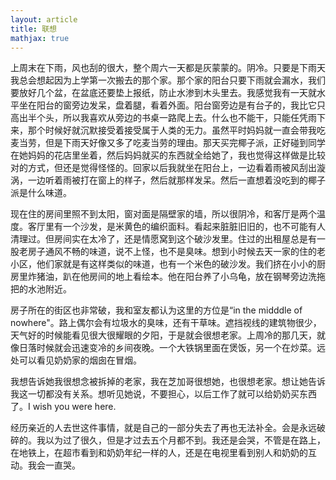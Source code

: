```yaml
---
layout: article
title: 联想
mathjax: true
---
```


上周末在下雨，风也刮的很大，整个周六一天都是灰蒙蒙的。阴冷。只要是下雨天我总会想起因为上学第一次搬去的那个家。那个家的阳台只要下雨就会漏水，我们要放好几个盆，在盆底还要垫上报纸，防止水渗到木头里去。我感觉我有一天就水平坐在阳台的窗旁边发呆，盘着腿，看着外面。阳台窗旁边是有台子的，我比它只高出半个头，所以我喜欢从旁边的书桌一路爬上去。什么也不能干，只能任凭雨下来，那个时候好就沉默接受着接受属于人类的无力。虽然平时妈妈就一直会带我吃麦当劳，但是下雨天好像又多了吃麦当劳的理由。那天买完椰子派，正好碰到同学在她妈妈的花店里坐着，然后妈妈就买的东西就全给她了，我也觉得这样做是比较对的方式，但还是觉得怪怪的。回家以后我就坐在阳台上，一边看着雨被风刮出漩涡，一边听着雨被打在窗上的样子，然后就那样发呆。然后一直想着没吃到的椰子派是什么味道。

现在住的房间里照不到太阳，窗对面是隔壁家的墙，所以很阴冷，和客厅是两个温度。客厅里有一个沙发，是米黄色的编织面料。看起来脏脏旧旧的，也不可能有人清理过。但房间实在太冷了，还是情愿窝到这个破沙发里。住过的出租屋总是有一股老房子通风不畅的味道，说不上怪，也不是臭味。想到小时候去天一家的住的老小区，他们家就是有这样类似的味道，也有一个米色的破沙发。我们挤在小小的厨房里炸猪油，趴在他房间的地上看绘本。他在阳台养了小乌龟，放在钢琴旁边洗拖把的水池附近。

房子所在的街区也非常破，我和室友都认为这里的方位是“in the midddle of nowhere"。路上偶尔会有垃圾水的臭味，还有干草味。遮挡视线的建筑物很少，天气好的时候能看见很大很耀眼的夕阳，于是就会很想老家。上周冷的那几天，就像日落时候就会迅速变冷的乡间夜晚。一个大铁锅里面在煲饭，另一个在炒菜。远处可以看见奶奶家的烟囱在冒烟。

我想告诉她我很想念被拆掉的老家，我在芝加哥很想她，也很想老家。想让她告诉我这一切都没有关系。想听见她说，不要担心，以后工作了就可以给奶奶买东西了。I wish you were here. 

经历亲近的人去世这件事情，就是自己的一部分失去了再也无法补全。会是永远破碎的。我以为过了很久，但是才过去五个月都不到。我还是会哭，不管是在路上，在地铁上，在超市看到和奶奶年纪一样的人，还是在电视里看到别人和奶奶的互动。我会一直哭。
